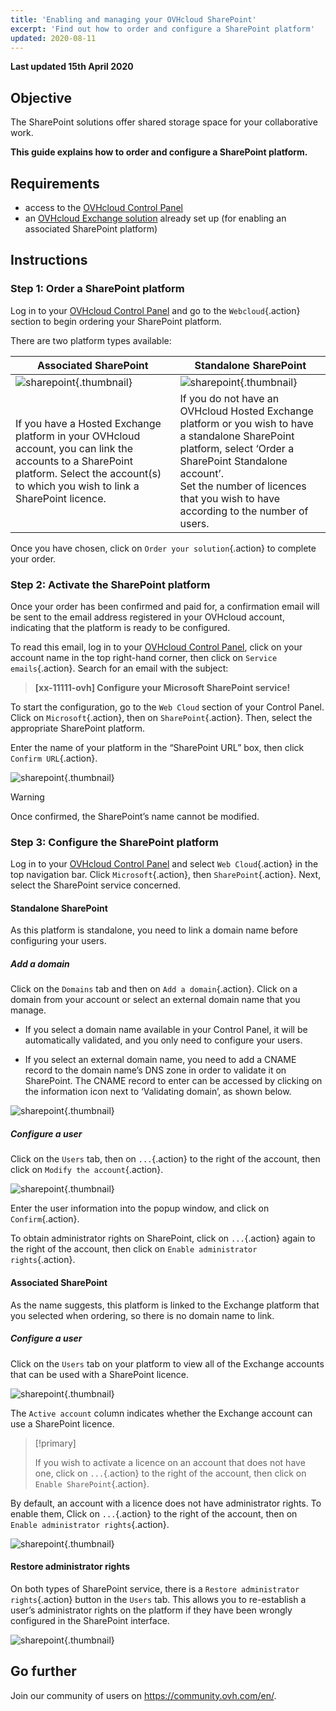 ```yaml
---
title: 'Enabling and managing your OVHcloud SharePoint'
excerpt: 'Find out how to order and configure a SharePoint platform'
updated: 2020-08-11
---
```


**Last updated 15th April 2020**

## Objective

The SharePoint solutions offer shared storage space for your collaborative work.

**This guide explains how to order and configure a SharePoint platform.**

## Requirements

- access to the [OVHcloud Control Panel](https://www.ovh.com/auth/?action=gotomanager&from=https://www.ovh.ie/&ovhSubsidiary=ie)
- an [OVHcloud Exchange solution](https://www.ovhcloud.com/en-ie/emails/hosted-exchange/) already set up (for enabling an associated SharePoint platform)

## Instructions

### Step 1: Order a SharePoint platform

Log in to your [OVHcloud Control Panel](https://www.ovh.com/auth/?action=gotomanager&from=https://www.ovh.ie/&ovhSubsidiary=ie) and go to the `Webcloud`{.action} section to begin ordering your SharePoint platform.

There are two platform types available:

| Associated SharePoint                                                                                                                      	| Standalone SharePoint                                                                                                                                                                       	|
|-----------------------------------------------------------------------------------------------------------------------------------------	|---------------------------------------------------------------------------------------------------------------------------------------------------------------------------------------------	|
| ![sharepoint](images/order-manage-sharepoint-02.png){.thumbnail}                                                                        	| ![sharepoint](images/order-manage-sharepoint-03.png){.thumbnail}                                                                                                                            	|
| If you have a Hosted Exchange platform in your OVHcloud account, you can link the accounts to a SharePoint platform. Select the account(s) to which you wish to link a SharePoint licence. 	| If you do not have an OVHcloud Hosted Exchange platform or you wish to have a standalone SharePoint platform, select ‘Order a SharePoint Standalone account’. <br>Set the number of licences that you wish to have according to the number of users.	|

Once you have chosen, click on `Order your solution`{.action} to complete your order.

### Step 2: Activate the SharePoint platform

Once your order has been confirmed and paid for, a confirmation email will be sent to the email address registered in your OVHcloud account, indicating that the platform is ready to be configured.

To read this email, log in to your [OVHcloud Control Panel](https://www.ovh.com/auth/?action=gotomanager&from=https://www.ovh.ie/&ovhSubsidiary=ie), click on your account name in the top right-hand corner, then click on `Service emails`{.action}. Search for an email with the subject:

> **\[xx-11111-ovh] Configure your Microsoft SharePoint service!**

To start the configuration, go to the `Web Cloud` section of your Control Panel. Click on `Microsoft`{.action}, then on `SharePoint`{.action}. Then, select the appropriate SharePoint platform.

Enter the name of your platform in the “SharePoint URL” box, then click `Confirm URL`{.action}.

![sharepoint](images/order-manage-sharepoint-04.png){.thumbnail}  

> [!warning]
>
> Once confirmed, the SharePoint’s name cannot be modified.

### Step 3: Configure the SharePoint platform

Log in to your [OVHcloud Control Panel](https://www.ovh.com/auth/?action=gotomanager&from=https://www.ovh.ie/&ovhSubsidiary=ie) and select `Web Cloud`{.action} in the top navigation bar. Click `Microsoft`{.action}, then `SharePoint`{.action}. Next, select the SharePoint service concerned.

#### **Standalone SharePoint**

As this platform is standalone, you need to link a domain name before configuring your users.

##### ***Add a domain***

Click on the `Domains` tab and then on `Add a domain`{.action}. Click on a domain from your account or select an external domain name that you manage. 

- If you select a domain name available in your Control Panel, it will be automatically validated, and you only need to configure your users.
 
- If you select an external domain name, you need to add a CNAME record to the domain name’s DNS zone in order to validate it on SharePoint. The CNAME record to enter can be accessed by clicking on the information icon next to ‘Validating domain’, as shown below.


![sharepoint](images/order-manage-sharepoint-05.png){.thumbnail}

##### ***Configure a user***

Click on the `Users` tab, then on `...`{.action} to the right of the account, then click on `Modify the account`{.action}.

![sharepoint](images/order-manage-sharepoint-06.png){.thumbnail} 

Enter the user information into the popup window, and click on `Confirm`{.action}.

To obtain administrator rights on SharePoint, click on `...`{.action} again to the right of the account, then click on `Enable administrator rights`{.action}.

#### **Associated SharePoint**

As the name suggests, this platform is linked to the Exchange platform that you selected when ordering, so there is no domain name to link.

##### ***Configure a user***

Click on the `Users` tab on your platform to view all of the Exchange accounts that can be used with a SharePoint licence.

![sharepoint](images/order-manage-sharepoint-07.png){.thumbnail} 

The `Active account` column indicates whether the Exchange account can use a SharePoint licence. 

> [!primary]
>
> If you wish to activate a licence on an account that does not have one, click on `...`{.action} to the right of the account, then click on `Enable SharePoint`{.action}.

By default, an account with a licence does not have administrator rights. To enable them, Click on `...`{.action} to the right of the account, then on `Enable administrator rights`{.action}.

![sharepoint](images/order-manage-sharepoint-08.png){.thumbnail} 

#### **Restore administrator rights**

On both types of SharePoint service, there is a `Restore administrator rights`{.action} button in the `Users` tab. This allows you to re-establish a user’s administrator rights on the platform if they have been wrongly configured in the SharePoint interface.

![sharepoint](images/order-manage-sharepoint-09.png){.thumbnail}

## Go further

Join our community of users on <https://community.ovh.com/en/>.